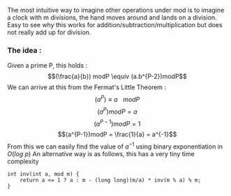 The most intuitive way to imagine other operations under mod is to imagine a clock with m divisions, the hand moves around and lands on a division. Easy to see why this works for addition/subtraction/multiplication but does not really add up for division.
### The idea : 
Given a prime P, this holds : $$(\frac{a}{b}) modP \equiv  (a.b^{P-2})modP$$We can arrive at this from the Fermat's Little Theorem : 
$$
(a^{P}) \equiv a \hspace{10pt} modP
$$
$$(a^{P})modP = a$$$$(a^{P-1})modP = 1$$
$$(a^{P-1})modP = \frac{1}{a} = a^{-1}$$
From this we can easily find the value of $a^{-1}$ using binary exponentiation in $O(log \:p)$
An alternative way is as follows, this has a very tiny time complexity
```
int inv(int a, mod m) { 
	return a <= 1 ? a : m - (long long)(m/a) * inv(m % a) % m; 
}
```
